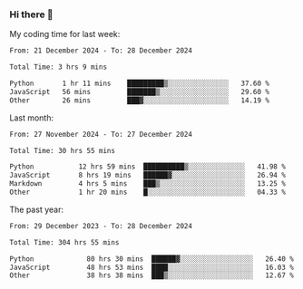 ### Hi there 👋

My coding time for last week:

<!--START_SECTION:week-->

```txt
From: 21 December 2024 - To: 28 December 2024

Total Time: 3 hrs 9 mins

Python       1 hr 11 mins    █████████▒░░░░░░░░░░░░░░░   37.60 %
JavaScript   56 mins         ███████▒░░░░░░░░░░░░░░░░░   29.60 %
Other        26 mins         ███▓░░░░░░░░░░░░░░░░░░░░░   14.19 %
```

<!--END_SECTION:week-->

Last month:

<!--START_SECTION:month-->

```txt
From: 27 November 2024 - To: 27 December 2024

Total Time: 30 hrs 55 mins

Python           12 hrs 59 mins  ██████████▒░░░░░░░░░░░░░░   41.98 %
JavaScript       8 hrs 19 mins   ██████▓░░░░░░░░░░░░░░░░░░   26.94 %
Markdown         4 hrs 5 mins    ███▒░░░░░░░░░░░░░░░░░░░░░   13.25 %
Other            1 hr 20 mins    █░░░░░░░░░░░░░░░░░░░░░░░░   04.33 %
```

<!--END_SECTION:month-->

The past year:

<!--START_SECTION:year-->

```txt
From: 29 December 2023 - To: 28 December 2024

Total Time: 304 hrs 55 mins

Python             80 hrs 30 mins  ██████▓░░░░░░░░░░░░░░░░░░   26.40 %
JavaScript         48 hrs 53 mins  ████░░░░░░░░░░░░░░░░░░░░░   16.03 %
Other              38 hrs 38 mins  ███▒░░░░░░░░░░░░░░░░░░░░░   12.67 %
```

<!--END_SECTION:year-->
